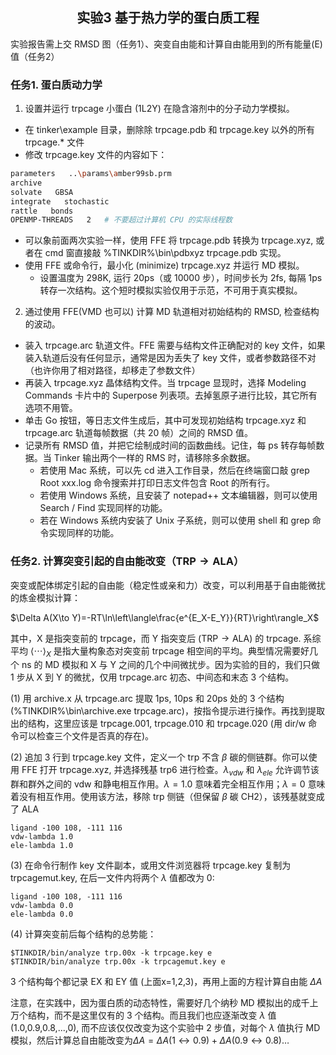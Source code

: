 ## <center>实验3 基于热力学的蛋白质工程</center>

实验报告需上交 RMSD 图（任务1）、突变自由能和计算自由能用到的所有能量(E)值（任务2）

### 任务1. 蛋白质动力学

1. 设置并运行 trpcage 小蛋白 (1L2Y) 在隐含溶剂中的分子动力学模拟。

  - 在 tinker\example 目录，删除除 trpcage.pdb 和 trpcage.key 以外的所有 trpcage.* 文件
  - 修改 trpcage.key 文件的内容如下：

  ``` bash
  parameters   ..\params\amber99sb.prm
  archive
  solvate   GBSA
  integrate   stochastic
  rattle   bonds
  OPENMP-THREADS   2   # 不要超过计算机 CPU 的实际线程数
  ```

  - 可以象前面两次实验一样，使用 FFE 将 trpcage.pdb 转换为 trpcage.xyz, 或者在 cmd 窗直接敲 %TINKDIR%\bin\pdbxyz trpcage.pdb 实现。
  - 使用 FFE 或命令行，最小化 (minimize) trpcage.xyz 并运行 MD 模拟。
    - 设置温度为 298K, 运行 20ps（或 10000 步），时间步长为 2fs, 每隔 1ps 转存一次结构。这个短时模拟实验仅用于示范，不可用于真实模拟。

2. 通过使用 FFE(VMD 也可以) 计算 MD 轨道相对初始结构的 RMSD, 检查结构的波动。

  - 装入 trpcage.arc 轨道文件。FFE 需要与结构文件正确配对的 key 文件，如果装入轨道后没有任何显示，通常是因为丢失了 key 文件，或者参数路径不对（也许你用了相对路径，却移走了参数文件）
  - 再装入 trpcage.xyz 晶体结构文件。当 trpcage 显现时，选择 Modeling Commands 卡片中的 Superpose 列表项。去掉氢原子进行比较，其它所有选项不用管。
  - 单击 Go 按钮，等日志文件生成后，其中可发现初始结构 trpcage.xyz 和 trpcage.arc 轨道每帧数据（共 20 帧）之间的 RMSD 值。
  - 记录所有 RMSD 值，并把它绘制成时间的函数曲线。记住，每 ps 转存每帧数据。当 Tinker 输出两个一样的 RMS 时，请移除多余数据。
    - 若使用 Mac 系统，可以先 cd 进入工作目录，然后在终端窗口敲 grep Root xxx.log 命令搜索并打印日志文件包含 Root 的所有行。
    - 若使用 Windows 系统，且安装了 notepad++ 文本编辑器，则可以使用 Search / Find 实现同样的功能。
    - 若在 Windows 系统内安装了 Unix 子系统，则可以使用 shell 和 grep 命令实现同样的功能。

### 任务2. 计算突变引起的自由能改变（$\text{TRP}\to\text{ALA}$）

  突变或配体绑定引起的自由能（稳定性或亲和力）改变，可以利用基于自由能微扰的炼金模拟计算：

  $\Delta A(X\to Y)=-RT\ln\left\langle\frac{e^{E_X-E_Y}}{RT}\right\rangle_X$

  其中，X 是指突变前的 trpcage，而 Y 指突变后 ($\text{TRP}\to\text{ALA}$) 的 trpcage. 系综平均 $\left\langle\cdots\right\rangle_X$ 是指大量构象态对突变前 trpcage 相空间的平均。典型情况需要好几个 ns 的 MD 模拟和 X 与 Y 之间的几个中间微扰步。因为实验的目的，我们只做 1 步从 X 到 Y 的微扰，仅用 trpcage.arc 初态、中间态和末态 3 个结构。

  (1) 用 archive.x 从 trpcage.arc 提取 1ps, 10ps 和 20ps 处的 3 个结构 (%TINKDIR%\bin\archive.exe trpcage.arc)，按指令提示进行操作。再找到提取出的结构，这里应该是 trpcage.001, trpcage.010 和 trpcage.020 (用 dir/w 命令可以检查三个文件是否真的存在)。

  (2) 追加 3 行到 trpcage.key 文件，定义一个 trp 不含 $\beta$ 碳的侧链群。你可以使用 FFE 打开 trpcage.xyz, 并选择残基 trp6 进行检查。$\lambda_{vdw}$ 和 $\lambda_{ele}$ 允许调节该群和群外之间的 vdw 和静电相互作用。$\lambda=1.0$ 意味着完全相互作用；$\lambda=0$ 意味着没有相互作用。使用该方法，移除 trp 侧链（但保留 $\beta$ 碳 CH2），该残基就变成了 ALA
  ```
  ligand -100 108, -111 116
  vdw-lambda 1.0
  ele-lambda 1.0
  ```

  (3) 在命令行制作 key 文件副本，或用文件浏览器将 trpcage.key 复制为 trpcagemut.key, 在后一文件内将两个 $\lambda$ 值都改为 0:

  ```
  ligand -100 108, -111 116
  vdw-lambda 0.0
  ele-lambda 0.0
  ```

  (4) 计算突变前后每个结构的总势能：

  ```
  $TINKDIR/bin/analyze trp.00x -k trpcage.key e
  $TINKDIR/bin/analyze trp.00x -k trpcagemut.key e
  ```
  3 个结构每个都记录 EX 和 EY 值 (上面x=1,2,3)，再用上面的方程计算自由能 $\Delta A$

  注意，在实践中，因为蛋白质的动态特性，需要好几个纳秒 MD 模拟出的成千上万个结构，而不是这里仅有的 3 个结构。而且我们也应逐渐改变 $\lambda$ 值 (1.0,0.9,0.8,...,0), 而不应该仅仅改变为这个实验中 2 步值，对每个 $\lambda$ 值执行 MD 模拟，然后计算总自由能改变为$\Delta A=\Delta A(1\leftrightarrow0.9)+\Delta A(0.9\leftrightarrow0.8)\dots$










